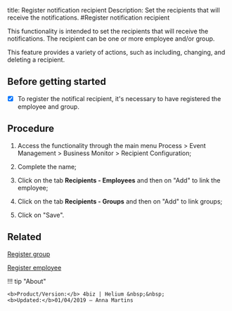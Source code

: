 title: Register notification recipient
Description: Set the recipients that will receive the notifications.
#Register notification recipient

This functionality is intended to set the recipients that will receive the
notifications. The recipient can be one or more employee and/or group.

This feature provides a variety of actions, such as including, changing, and
deleting a recipient.

Before getting started
--------------------------

- [x] To register the notifical recipient, it's necessary to have registered the
employee and group.

Procedure
-------------

1.  Access the functionality through the main menu Process \> Event Management
    \> Business Monitor \> Recipient Configuration;

2.  Complete the name;

3.  Click on the tab **Recipients - Employees** and then on "Add" to link the
    employee;

4.  Click on the tab **Recipients - Groups** and then on "Add" to link groups;

5.  Click on "Save".

Related
-------

[Register group](/en-us/4biz-helium/initial-settings/access-settings/user/register-groups.html)

[Register employee](/en-us/4biz-helium/initial-settings/access-settings/user/register-employee.html)


!!! tip "About"

    <b>Product/Version:</b> 4biz | Helium &nbsp;&nbsp;
    <b>Updated:</b>01/04/2019 – Anna Martins
